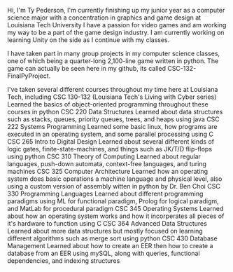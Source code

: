 Hi, I'm Ty Pederson, I'm currently finishing up my junior year as a 
computer science major with a concentration in graphics and game design
at Louisiana Tech University
I have a passion for video games and am working my way to be a part of the game design industry. 
I am currently working on learning Unity on the side as I continue with my classes.

I have taken part in many group projects in my computer science classes, 
one of which being a quarter-long 2,100-line game written in python. 
The game can actually be seen here in my github, its called CSC-132-FinalPyProject.

I've taken several different courses throughout my time here at Louisiana Tech, including
CSC 130-132 (Louisiana Tech's Living with Cyber series)   Learned the basics of object-oriented programming throughout these courses in python
CSC 220 Data Structures               Learned about data structures such as stacks, queues, priority queues, trees, and heaps using java
CSC 222 Systems Programming           Learned some basic linux, how programs are executed in an operating system, and some parallel processing using C
CSC 265 Intro to Digital Design       Learned about several different kinds of logic gates, finite-state-machines, and things such as 
                                      JK/T/D flip-flops using python
CSC 310 Theory of Computing           Learned about regular languages, push-down automata, context-free languages, and turing machines
CSC 325 Computer Architecture         Learned how an operating system does basic operations a machine language and physical level, also using a custom version
                                      of assembly witten in python by Dr. Ben Choi
CSC 330 Programming Languages         Learned about different programming paradigms using ML for functional paradigm, Prolog for logical paradigm, 
                                      and MatLab for procedural paradigm
CSC 345 Operating Systems             Learned about how an operating system works and how it incorperates all pieces of it's hardware to function using C
CSC 364 Advanced Data Structures      Learned about more data structures but mostly focused on learning different algorithms such as merge sort using python
CSC 430 Database Management           Learned about how to create an EER then how to create a database from an EER using mySQL, along with queries, functional 
                                      dependencies, and indexing structures
